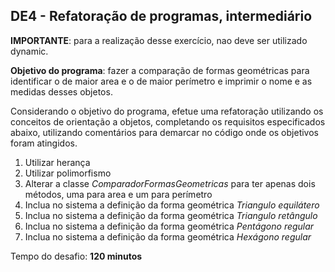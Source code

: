 ## DE4 - Refatoração de programas, intermediário

**IMPORTANTE**: para a realização desse exercício, nao deve ser utilizado dynamic.

**Objetivo do programa**: fazer a comparação de formas geométricas para identificar o de maior area e o de maior
perímetro e imprimir o nome e as medidas desses objetos.

Considerando o objetivo do programa, efetue uma refatoração utilizando os conceitos de orientação a objetos, completando
os requisitos especificados abaixo, utilizando comentários para demarcar no código onde os objetivos foram atingidos.

1. Utilizar herança
2. Utilizar polimorfismo
3. Alterar a classe _ComparadorFormasGeometricas_ para ter apenas dois métodos, uma para area e um para perímetro
4. Inclua no sistema a definição da forma geométrica _Triangulo equilátero_
5. Inclua no sistema a definição da forma geométrica _Triangulo retângulo_
6. Inclua no sistema a definição da forma geométrica _Pentágono regular_
7. Inclua no sistema a definição da forma geométrica _Hexágono regular_

Tempo do desafio: __120 minutos__
